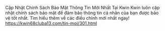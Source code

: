 

Cập Nhật Chính Sách Bảo Mật Thông Tin Mới Nhất Tại Kwin	
Kwin luôn cập nhật chính sách bảo mật để đảm bảo thông tin cá nhân của bạn được bảo vệ tốt nhất. Tìm hiểu thêm về các điều chỉnh mới nhất ngay!	
https://kwin68cluba13.com/tin-moi/301.html
